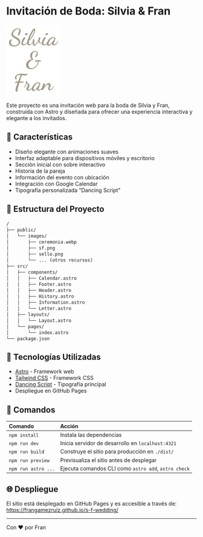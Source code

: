 # Invitación de Boda: Silvia & Fran

![Silvia y Fran](https://github.com/FranGamezRuiz/s-f-wedding/blob/main/public/images/sf.png?raw=true)

Este proyecto es una invitación web para la boda de Silvia y Fran, construida con Astro y diseñada para ofrecer una experiencia interactiva y elegante a los invitados.


## 🎨 Características

- Diseño elegante con animaciones suaves
- Interfaz adaptable para dispositivos móviles y escritorio
- Sección inicial con sobre interactivo
- Historia de la pareja
- Información del evento con ubicación
- Integración con Google Calendar
- Tipografía personalizada "Dancing Script"

## 🚀 Estructura del Proyecto

```text
/
├── public/
│   └── images/
│       ├── ceremonia.webp
│       ├── sf.png
│       ├── sello.png
│       └── ... (otros recursos)
├── src/
│   ├── components/
│   │   ├── Calendar.astro
│   │   ├── Footer.astro
│   │   ├── Header.astro
│   │   ├── History.astro
│   │   ├── Information.astro
│   │   └── Letter.astro
│   ├── layouts/
│   │   └── Layout.astro
│   └── pages/
│       └── index.astro
└── package.json
```

## 🔧 Tecnologías Utilizadas

- [Astro](https://astro.build/) - Framework web
- [Tailwind CSS](https://tailwindcss.com/) - Framework CSS
- [Dancing Script](https://fonts.google.com/specimen/Dancing+Script) - Tipografía principal
- Despliegue en GitHub Pages

## 🧞 Comandos

| Comando                    | Acción                                                 |
| :------------------------- | :----------------------------------------------------- |
| `npm install`              | Instala las dependencias                               |
| `npm run dev`              | Inicia servidor de desarrollo en `localhost:4321`      |
| `npm run build`            | Construye el sitio para producción en `./dist/`        |
| `npm run preview`          | Previsualiza el sitio antes de desplegar               |
| `npm run astro ...`        | Ejecuta comandos CLI como `astro add`, `astro check`   |

## 🌐 Despliegue

El sitio está desplegado en GitHub Pages y es accesible a través de:
https://frangamezruiz.github.io/s-f-wedding/


---

Con ♥ por Fran